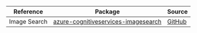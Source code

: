 | Reference | Package | Source |
|---|---|---|
|Image Search|[azure-cognitiveservices-imagesearch](https://repo1.maven.org/maven2/com/microsoft/azure/cognitiveservices/azure-cognitiveservices-imagesearch)|[GitHub](https://github.com/Azure/azure-sdk-for-java)|
